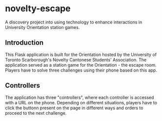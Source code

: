 # novelty-escape
A discovery project into using technology to enhance interactions in University Orientation station games.

## Introduction
This Flask application is built for the Orientation hosted by the University of Toronto Scarborough's Novelty Cantonese Students' Association.
The application served as a station game for the Orientation - the escape room. Players have to solve three challenges using their phone based on this app.

## Controllers
The application has three "controllers", where each controller is accessed with a URL on the phone. Depending on different situations, players have to click the buttonn present on the page in different ways and orders to proceed to the next challenge.
